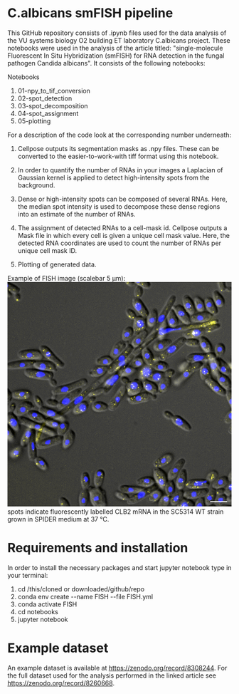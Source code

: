 # C.albicans smFISH pipeline

This GitHub repository consists of .ipynb files used for the data analysis of the VU systems biology O2 building ET laboratory C.albicans project. These notebooks were used in the analysis of the article titled: "single-molecule Fluorescent In Situ Hybridization (smFISH) for RNA detection in the fungal pathogen Candida albicans".
It consists of the following notebooks:

Notebooks
  1. 01-npy_to_tif_conversion
  2. 02-spot_detection
  3. 03-spot_decomposition
  4. 04-spot_assignment
  5. 05-plotting

For a description of the code look at the corresponding number underneath:

 1. Cellpose outputs its segmentation masks as .npy files. These can be converted to the easier-to-work-with tiff format using this notebook. 
 
 
 2. In order to quantify the number of RNAs in your images a Laplacian of Gaussian kernel is applied to detect high-intensity spots from the background.
 

 3. Dense or high-intensity spots can be composed of several RNAs. Here, the median spot intensity is used to decompose these dense regions into an estimate of the number of RNAs.
 
 
 4. The assignment of detected RNAs to a cell-mask id. Cellpose outputs a Mask file in which every cell is given a unique cell mask value. Here, the detected RNA coordinates are used to count the number of RNAs per unique cell mask ID.

 5. Plotting of generated data.

Example of FISH image (scalebar 5 µm):
![example of FISH on the CLB2 mRNA for the SC5314 WT strain grown in SPIDER36 medium](CET111_CLB2Q670_SPIDER37_CY5_01_MAXcrop_filt_5um.png)
spots indicate fluorescently labelled CLB2 mRNA in the SC5314 WT strain grown in SPIDER medium at 37 °C.

# Requirements and installation
In order to install the necessary packages and start jupyter notebook type in your terminal:

1. cd /this/cloned or downloaded/github/repo
2. conda env create --name FISH --file FISH.yml
3. conda activate FISH
4. cd notebooks 
5. jupyter notebook
 
# Example dataset
An example dataset is available at https://zenodo.org/record/8308244. For the full dataset used for the analysis performed in the linked article see https://zenodo.org/record/8260668.
